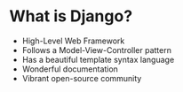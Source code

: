 
What is Django?
===============


* High-Level Web Framework
* Follows a Model-View-Controller pattern
* Has a beautiful template syntax language
* Wonderful documentation
* Vibrant open-source community
